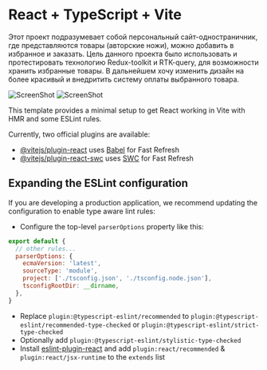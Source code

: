 # React + TypeScript + Vite

Этот проект подразумевает собой персональный сайт-одностраничник, где представляются товары (авторские ножи), можно добавить в избранное и заказать.
Цель данного проекта было использовать и протестировать технологию Redux-toolkit и RTK-query, для возможности хранить избранные товары.
В дальнейшем хочу изменить дизайн на более красивый и внедритить систему оплаты выбранного товара.

![ScreenShot](https://github.com/zorro199/Knife-master-react-js-/blob/main/public/knife1.png)
![ScreenShot](https://github.com/zorro199/Knife-master-react-js-/blob/main/public/knife2.png)

This template provides a minimal setup to get React working in Vite with HMR and some ESLint rules.

Currently, two official plugins are available:

- [@vitejs/plugin-react](https://github.com/vitejs/vite-plugin-react/blob/main/packages/plugin-react/README.md) uses [Babel](https://babeljs.io/) for Fast Refresh
- [@vitejs/plugin-react-swc](https://github.com/vitejs/vite-plugin-react-swc) uses [SWC](https://swc.rs/) for Fast Refresh

## Expanding the ESLint configuration

If you are developing a production application, we recommend updating the configuration to enable type aware lint rules:

- Configure the top-level `parserOptions` property like this:

```js
export default {
  // other rules...
  parserOptions: {
    ecmaVersion: 'latest',
    sourceType: 'module',
    project: ['./tsconfig.json', './tsconfig.node.json'],
    tsconfigRootDir: __dirname,
  },
}
```

- Replace `plugin:@typescript-eslint/recommended` to `plugin:@typescript-eslint/recommended-type-checked` or `plugin:@typescript-eslint/strict-type-checked`
- Optionally add `plugin:@typescript-eslint/stylistic-type-checked`
- Install [eslint-plugin-react](https://github.com/jsx-eslint/eslint-plugin-react) and add `plugin:react/recommended` & `plugin:react/jsx-runtime` to the `extends` list
